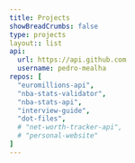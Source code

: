 ```yaml
---
title: Projects
showBreadCrumbs: false
type: projects
layout:: list
api:
  url: https://api.github.com
  username: pedro-mealha
repos: [
  "euromillions-api",
  "nba-stats-validator",
  "nba-stats-api",
  "interview-guide",
  "dot-files",
  # "net-worth-tracker-api",
  # "personal-website"
]
---
```

